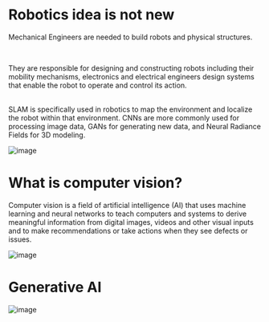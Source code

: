 # Robotics idea is not new

Mechanical Engineers are needed to build robots and physical structures.

<br>

They are responsible for designing and constructing robots including their mobility mechanisms, electronics and electrical engineers design systems that enable the robot to operate and control its action.

<br>
 SLAM is specifically used in robotics to map the environment and localize the robot within that environment. CNNs are more commonly used for processing image data, GANs for generating new data, and Neural Radiance Fields for 3D modeling.

<br>

![image](https://github.com/user-attachments/assets/878be7a0-dafa-4493-b9e8-2d2d87e65ed1)



# What is computer vision?

Computer vision is a field of artificial intelligence (AI) that uses machine learning and neural networks to teach computers and systems to derive meaningful information from digital images, videos and other visual inputs and to make recommendations or take actions when they see defects or issues.  

![image](https://github.com/user-attachments/assets/168c74de-65d5-4c06-b7a2-847f54509629)


# Generative AI


![image](https://github.com/user-attachments/assets/6c328b98-4381-4510-b982-27df62817386)
